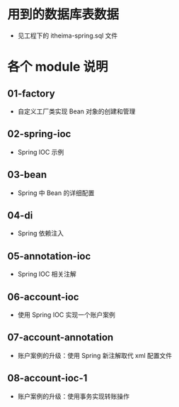 # 用到的数据库表数据
* 见工程下的 itheima-spring.sql 文件
# 各个 module 说明
## 01-factory
* 自定义工厂类实现 Bean 对象的创建和管理
## 02-spring-ioc
* Spring IOC 示例
## 03-bean
* Spring 中 Bean 的详细配置
## 04-di
* Spring 依赖注入
## 05-annotation-ioc
* Spring IOC 相关注解
## 06-account-ioc
* 使用 Spring IOC 实现一个账户案例
## 07-account-annotation
* 账户案例的升级：使用 Spring 新注解取代 xml 配置文件
## 08-account-ioc-1
* 账户案例的升级：使用事务实现转账操作